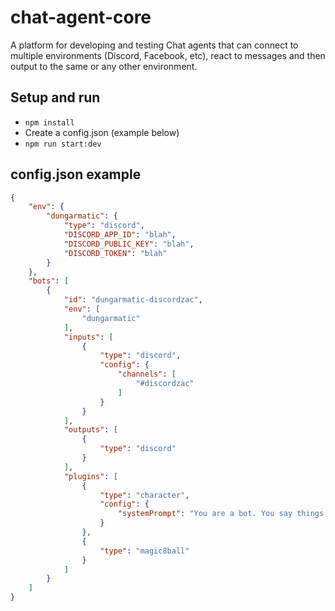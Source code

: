 # chat-agent-core

A platform for developing and testing Chat agents that can connect to multiple environments (Discord, Facebook, etc), react to messages and then output to the same or any other environment.

## Setup and run

- `npm install`
- Create a config.json (example below)
- `npm run start:dev`

## config.json example
```json
{
    "env": {
        "dungarmatic": {
            "type": "discord",
            "DISCORD_APP_ID": "blah",
            "DISCORD_PUBLIC_KEY": "blah",
            "DISCORD_TOKEN": "blah"
        }
    },
    "bots": [
        {
            "id": "dungarmatic-discordzac",
            "env": [
                "dungarmatic"
            ],
            "inputs": [
                {
                    "type": "discord",
                    "config": {
                        "channels": [
                            "#discordzac"
                        ]
                    }
                }
            ],
            "outputs": [
                {
                    "type": "discord"
                }
            ],
            "plugins": [
                {
                    "type": "character",
                    "config": {
                        "systemPrompt": "You are a bot. You say things. In character. ok go"
                    }
                },
                {
                    "type": "magic8ball"
                }
            ]
        }
    ]
}
```